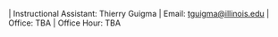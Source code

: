 | Instructional Assistant: Thierry Guigma
| Email: tguigma@illinois.edu
| Office: TBA
| Office Hour: TBA

